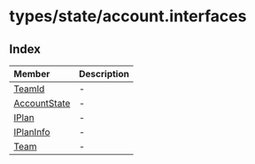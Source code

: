 # types/state/account.interfaces

## Index

| Member | Description |
| :------ | :------ |
| [TeamId](classes/TeamId.md) | - |
| [AccountState](interfaces/AccountState.md) | - |
| [IPlan](interfaces/IPlan.md) | - |
| [IPlanInfo](interfaces/IPlanInfo.md) | - |
| [Team](interfaces/Team.md) | - |
